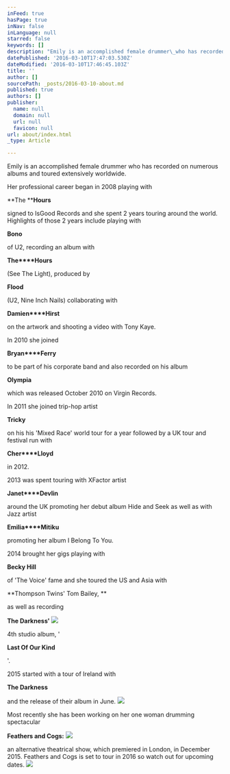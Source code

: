 ```yaml
---
inFeed: true
hasPage: true
inNav: false
inLanguage: null
starred: false
keywords: []
description: "Emily is an accomplished female drummer\_who has recorded on numerous albums and\_toured extensively worldwide."
datePublished: '2016-03-10T17:47:03.530Z'
dateModified: '2016-03-10T17:46:45.103Z'
title: ''
author: []
sourcePath: _posts/2016-03-10-about.md
published: true
authors: []
publisher:
  name: null
  domain: null
  url: null
  favicon: null
url: about/index.html
_type: Article

---
```

Emily is an accomplished female drummer who has recorded on numerous albums and toured extensively worldwide.

Her professional career began in 2008 playing with 

**The ****Hours**

signed to IsGood Records and she spent 2 years touring around the world. Highlights of those 2 years include playing with 

**Bono**

of U2, recording an album with 

**The****Hours**

(See The Light), produced by 

**Flood**

(U2, Nine Inch Nails) collaborating with 

**Damien****Hirst**

on the artwork and shooting a video with Tony Kaye.

In 2010 she joined 

**Bryan****Ferry**

to be part of his corporate band and also recorded on his album 

**Olympia**

which was released October 2010 on Virgin Records.

In  2011 she joined trip-hop artist 

**Tricky**

on his his 'Mixed Race' world tour for a year followed by a UK tour and festival run with 

**Cher****Lloyd**

in 2012\.

2013 was spent touring with XFactor artist 

**Janet****Devlin**

around the UK promoting her debut album Hide and Seek as well as with Jazz artist 

**Emilia****Mitiku**

promoting her album I Belong To You.

2014 brought her gigs playing with 

**Becky Hill**

of 'The Voice' fame and she toured the US and Asia with 

**Thompson Twins' Tom Bailey, **

as well as recording 

**The Darkness'**
![](https://the-grid-user-content.s3-us-west-2.amazonaws.com/2a2da672-aa02-4592-ab3f-f00c23d4cbe0.jpg)

4th studio album, '

**Last Of Our Kind**

'.

2015 started with a tour of Ireland with 

**The Darkness**

and the release of their album in June.
![](https://the-grid-user-content.s3-us-west-2.amazonaws.com/b2f3ee6c-eb7f-49b3-a567-9caef37515a6.jpg)

Most recently she has been working on her one woman drumming spectacular 

**Feathers and Cogs:**
![](https://s3-us-west-2.amazonaws.com/the-grid-img/p/548b1d0c3d105727d8eb67e5eb1cd028a7b0c606.jpg)

an alternative theatrical show, which premiered in London, in December 2015\. Feathers and Cogs is set to tour in 2016 so watch out for upcoming dates.
![](https://the-grid-user-content.s3-us-west-2.amazonaws.com/a0d37793-c29d-482c-b36b-876748c47936.jpg)